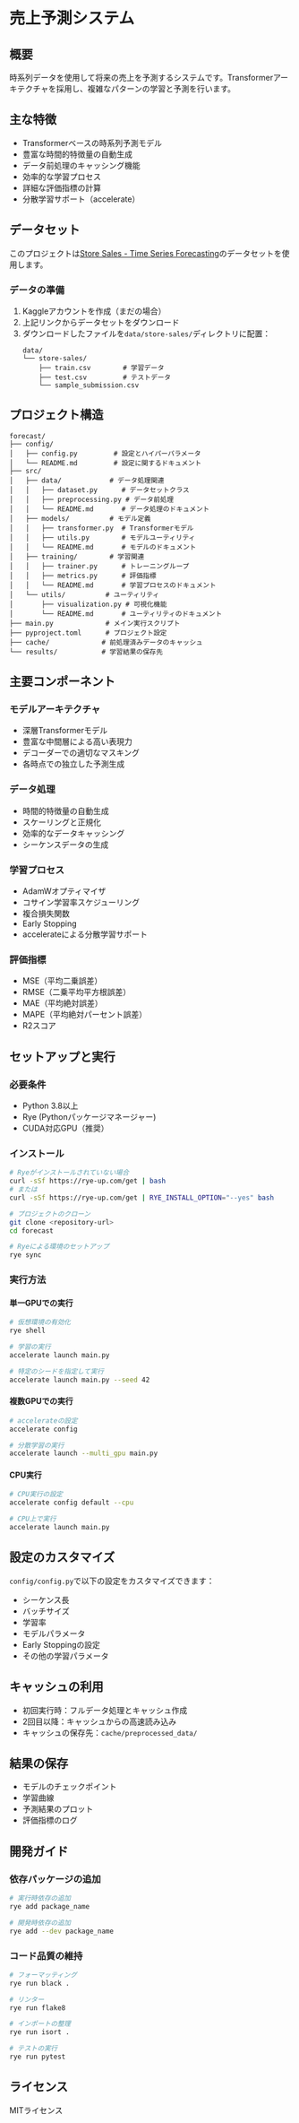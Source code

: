 # 売上予測システム

## 概要
時系列データを使用して将来の売上を予測するシステムです。Transformerアーキテクチャを採用し、複雑なパターンの学習と予測を行います。

## 主な特徴
- Transformerベースの時系列予測モデル
- 豊富な時間的特徴量の自動生成
- データ前処理のキャッシング機能
- 効率的な学習プロセス
- 詳細な評価指標の計算
- 分散学習サポート（accelerate）

## データセット
このプロジェクトは[Store Sales - Time Series Forecasting](https://www.kaggle.com/competitions/store-sales-time-series-forecasting/overview)のデータセットを使用します。

### データの準備
1. Kaggleアカウントを作成（まだの場合）
2. 上記リンクからデータセットをダウンロード
3. ダウンロードしたファイルを`data/store-sales/`ディレクトリに配置：
   ```
   data/
   └── store-sales/
       ├── train.csv        # 学習データ
       ├── test.csv         # テストデータ
       └── sample_submission.csv
   ```

## プロジェクト構造
```
forecast/
├── config/
│   ├── config.py         # 設定とハイパーパラメータ
│   └── README.md         # 設定に関するドキュメント
├── src/
│   ├── data/            # データ処理関連
│   │   ├── dataset.py      # データセットクラス
│   │   ├── preprocessing.py # データ前処理
│   │   └── README.md       # データ処理のドキュメント
│   ├── models/          # モデル定義
│   │   ├── transformer.py  # Transformerモデル
│   │   ├── utils.py        # モデルユーティリティ
│   │   └── README.md       # モデルのドキュメント
│   ├── training/        # 学習関連
│   │   ├── trainer.py      # トレーニングループ
│   │   ├── metrics.py      # 評価指標
│   │   └── README.md       # 学習プロセスのドキュメント
│   └── utils/          # ユーティリティ
│       ├── visualization.py # 可視化機能
│       └── README.md       # ユーティリティのドキュメント
├── main.py             # メイン実行スクリプト
├── pyproject.toml      # プロジェクト設定
├── cache/             # 前処理済みデータのキャッシュ
└── results/           # 学習結果の保存先
```

## 主要コンポーネント

### モデルアーキテクチャ
- 深層Transformerモデル
- 豊富な中間層による高い表現力
- デコーダーでの適切なマスキング
- 各時点での独立した予測生成

### データ処理
- 時間的特徴量の自動生成
- スケーリングと正規化
- 効率的なデータキャッシング
- シーケンスデータの生成

### 学習プロセス
- AdamWオプティマイザ
- コサイン学習率スケジューリング
- 複合損失関数
- Early Stopping
- accelerateによる分散学習サポート

### 評価指標
- MSE（平均二乗誤差）
- RMSE（二乗平均平方根誤差）
- MAE（平均絶対誤差）
- MAPE（平均絶対パーセント誤差）
- R2スコア

## セットアップと実行

### 必要条件
- Python 3.8以上
- Rye (Pythonパッケージマネージャー)
- CUDA対応GPU（推奨）

### インストール
```bash
# Ryeがインストールされていない場合
curl -sSf https://rye-up.com/get | bash
# または
curl -sSf https://rye-up.com/get | RYE_INSTALL_OPTION="--yes" bash

# プロジェクトのクローン
git clone <repository-url>
cd forecast

# Ryeによる環境のセットアップ
rye sync
```

### 実行方法

#### 単一GPUでの実行
```bash
# 仮想環境の有効化
rye shell

# 学習の実行
accelerate launch main.py

# 特定のシードを指定して実行
accelerate launch main.py --seed 42
```

#### 複数GPUでの実行
```bash
# accelerateの設定
accelerate config

# 分散学習の実行
accelerate launch --multi_gpu main.py
```

#### CPU実行
```bash
# CPU実行の設定
accelerate config default --cpu

# CPU上で実行
accelerate launch main.py
```

## 設定のカスタマイズ
`config/config.py`で以下の設定をカスタマイズできます：
- シーケンス長
- バッチサイズ
- 学習率
- モデルパラメータ
- Early Stoppingの設定
- その他の学習パラメータ

## キャッシュの利用
- 初回実行時：フルデータ処理とキャッシュ作成
- 2回目以降：キャッシュからの高速読み込み
- キャッシュの保存先：`cache/preprocessed_data/`

## 結果の保存
- モデルのチェックポイント
- 学習曲線
- 予測結果のプロット
- 評価指標のログ

## 開発ガイド

### 依存パッケージの追加
```bash
# 実行時依存の追加
rye add package_name

# 開発時依存の追加
rye add --dev package_name
```

### コード品質の維持
```bash
# フォーマッティング
rye run black .

# リンター
rye run flake8

# インポートの整理
rye run isort .

# テストの実行
rye run pytest
```

## ライセンス
MITライセンス
